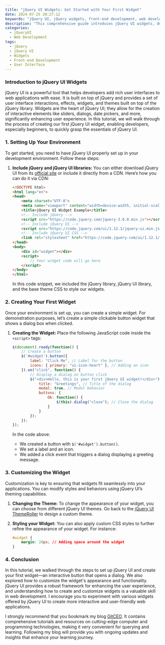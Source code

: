 ```yaml
---
title: "jQuery UI Widgets: Get Started with Your First Widget"
date: 2024-07-25 20:27:12
keywords: "jQuery UI, jQuery widgets, front-end development, web development tutorial, interactive user interface"
description: "This comprehensive guide introduces jQuery UI widgets, detailing how to create your first widget. It covers the fundamentals of jQuery UI, including its installation, widget creation step-by-step, and how to customize it for a better user interaction. By following this tutorial, developers can enhance their web applications with interactive components that significantly improve user experience. Whether you are a beginner or have some experience with jQuery, this article provides valuable insights into utilizing jQuery UI effectively in your projects."
categories:
  - jQueryUI
  - Web Development
tags:
  - jQuery
  - jQuery UI
  - Widgets
  - Front-end Development
  - User Interface
---
```


### Introduction to jQuery UI Widgets

jQuery UI is a powerful tool that helps developers add rich user interfaces to web applications with ease. It is built on top of jQuery and provides a set of user interface interactions, effects, widgets, and themes built on top of the jQuery library. Widgets are the heart of jQuery UI; they allow for the creation of interactive elements like sliders, dialogs, date pickers, and more, significantly enhancing user experience. In this tutorial, we will walk through the process of creating our first jQuery UI widget, enabling developers, especially beginners, to quickly grasp the essentials of jQuery UI.

<!-- more -->

### 1. Setting Up Your Environment

To get started, you need to have jQuery UI properly set up in your development environment. Follow these steps:

1. **Include jQuery and jQuery UI libraries:**
   You can either download jQuery UI from its [official site](https://jqueryui.com/download/) or include it directly from a CDN. Here’s how you can do it via CDN:

   ```html
   <!DOCTYPE html>
   <html lang="en">
   <head>
       <meta charset="UTF-8">
       <meta name="viewport" content="width=device-width, initial-scale=1.0">
       <title>jQuery UI Widget Example</title>
       <!-- Include jQuery -->
       <script src="https://code.jquery.com/jquery-3.6.0.min.js"></script>
       <!-- Include jQuery UI -->
       <script src="https://code.jquery.com/ui/1.12.1/jquery-ui.min.js"></script>
       <!-- Include jQuery UI CSS -->
       <link rel="stylesheet" href="https://code.jquery.com/ui/1.12.1/themes/base/jquery-ui.css">
   </head>
   <body>
       <div id="widget"></div>
       <script>
           // Your widget code will go here
       </script>
   </body>
   </html>
   ```

   In this code snippet, we included the jQuery library, jQuery UI library, and the base theme CSS to style our widgets.

### 2. Creating Your First Widget

Once your environment is set up, you can create a simple widget. For demonstration purposes, let’s create a simple clickable button widget that shows a dialog box when clicked.

1. **Creating the Widget:**
   Place the following JavaScript code inside the `<script>` tags:

   ```javascript
   $(document).ready(function() {
       // Create a button
       $('#widget').button({
           label: "Click Me", // Label for the button
           icons: { primary: "ui-icon-heart" }, // Adding an icon
       }).on("click", function() {
           // Display a dialog on button click
           $("<div>Hello, this is your first jQuery UI widget!</div>").dialog({
               title: "Greetings", // Title of the dialog
               modal: true, // Modal behavior
               buttons: {
                   Ok: function() {
                       $(this).dialog("close"); // Close the dialog
                   }
               }
           });
       });
   });
   ```

   In the code above:
   - We created a button with `$('#widget').button()`.
   - We set a label and an icon.
   - We added a click event that triggers a dialog displaying a greeting message.

### 3. Customizing the Widget

Customization is key to ensuring that widgets fit seamlessly into your applications. You can modify styles and behaviors using jQuery UI’s theming capabilities. 

1. **Changing the Theme:**
   To change the appearance of your widget, you can choose from different jQuery UI themes. Go back to the [jQuery UI ThemeRoller](https://jqueryui.com/themeroller/) to design a custom theme.

2. **Styling your Widget:**
   You can also apply custom CSS styles to further refine the appearance of your widget. For instance:

   ```css
   #widget {
       margin: 20px; // Adding space around the widget
   }
   ```

### 4. Conclusion

In this tutorial, we walked through the steps to set up jQuery UI and create your first widget—an interactive button that opens a dialog. We also explored how to customize the widget's appearance and functionality. jQuery UI provides a robust framework for enhancing the user experience, and understanding how to create and customize widgets is a valuable skill in web development. I encourage you to experiment with various widgets offered by jQuery UI to create more interactive and user-friendly web applications.

I strongly recommend that you bookmark my blog [GitCEO](https://gitceo.com). It contains comprehensive tutorials and resources on cutting-edge computer and programming technologies, making it very convenient for querying and learning. Following my blog will provide you with ongoing updates and insights that enhance your learning journey.